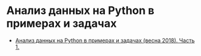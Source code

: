 # Анализ данных на Python в примерах и задачах
- [Анализ данных на Python в примерах и задачах (весна 2018). Часть 1.](https://www.youtube.com/watch?v=enpPFqcIFj8&list=PLlb7e2G7aSpRb95_Wi7lZ-zA6fOjV3_l7)
